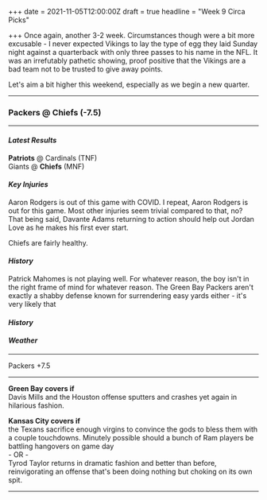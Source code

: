 +++
date = 2021-11-05T12:00:00Z
draft = true
headline = "Week 9 Circa Picks"

+++
Once again, another 3-2 week. Circumstances though were a bit more excusable - I never expected Vikings to lay the type of egg they laid Sunday night against a quarterback with only three passes to his name in the NFL. It was an irrefutably pathetic showing, proof positive that the Vikings are a bad team not to be trusted to give away points.

Let's aim a bit higher this weekend, especially as we begin a new quarter.

***

### Packers @ Chiefs (-7.5)

***

#### _Latest Results_

**Patriots** @ Cardinals (TNF)  
Giants @ **Chiefs** (MNF)

#### _Key Injuries_

Aaron Rodgers is out of this game with COVID. I repeat, Aaron Rodgers is out for this game. Most other injuries seem trivial compared to that, no? That being said, Davante Adams returning to action should help out Jordan Love as he makes his first ever start.

Chiefs are fairly healthy.

#### _History_

Patrick Mahomes is not playing well. For whatever reason, the boy isn't in the right frame of mind for whatever reason. The Green Bay Packers aren't exactly a shabby defense known for surrendering easy yards either - it's very likely that 

#### _History_

#### _Weather_

***

Packers +7.5

***

**Green Bay covers if**  
Davis Mills and the Houston offense sputters and crashes yet again in hilarious fashion.

**Kansas City covers if**  
the Texans sacrifice enough virgins to convince the gods to bless them with a couple touchdowns. Minutely possible should a bunch of Ram players be battling hangovers on game day  
\- OR -  
Tyrod Taylor returns in dramatic fashion and better than before, reinvigorating an offense that's been doing nothing but choking on its own spit.

***

### 